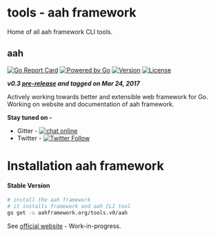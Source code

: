 # tools - aah framework

Home of all aah framework CLI tools.

## aah
 [![Go Report Card](https://goreportcard.com/badge/github.com/go-aah/tools/aah)](https://goreportcard.com/report/github.com/go-aah/tools/aah)
 [![Powered by Go](https://img.shields.io/badge/powered_by-go-blue.svg)](https://golang.org)
 [![Version](https://img.shields.io/badge/version-0.3-blue.svg)](https://github.com/go-aah/tools/releases/latest)
 [![License](https://img.shields.io/github/license/go-aah/tools.svg)](LICENSE)

***v0.3 [pre-release](https://github.com/go-aah/tools/releases/latest) and tagged on Mar 24, 2017***

Actively working towards better and extensible web framework for Go. Working on website and documentation of aah framework.


**Stay tuned on -**
  * Gitter - [![chat online](https://img.shields.io/gitter/room/aahframework/community.svg)](https://gitter.im/aahframework/community)
  * Twitter - [![Twitter Follow](https://img.shields.io/twitter/follow/aahframework.svg?style=social&label=Follow)](https://twitter.com/aahframework)


# Installation aah framework
#### Stable Version
```bash
# install the aah framework
# it installs framework and aah CLI tool
go get -u aahframework.org/tools.v0/aah
```

See [official website](https://aahframework.org) - Work-in-progress.
